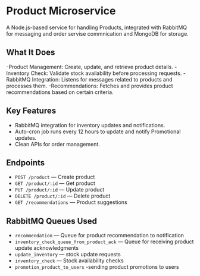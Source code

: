 # Product Microservice

A Node.js-based service for handling Products, integrated with RabbitMQ for messaging and order servise commnication and MongoDB for storage.

## What It Does
-Product Management: Create, update, and retrieve product details.
-Inventory Check: Validate stock availability before processing requests.
-RabbitMQ Integration: Listens for messages related to products and processes them.
-Recommendations: Fetches and provides product recommendations based on certain criteria.

## Key Features
- RabbitMQ integration for inventory updates and notifications.
- Auto-cron job runs every 12 hours to update and notify Promotional updates.
- Clean APIs for order management.

## Endpoints
- `POST /product` — Create product  
- `GET /product/:id` — Get product  
- `PUT /product/:id` — Update product  
- `DELETE /product/:id` — Delete product 
- `GET /recommendations` — Product suggestions  


## RabbitMQ Queues Used
- `recommendation` —  Queue for  product  recommendation to notification
- `inventory_check_queue_from_product_ack` —  Queue for receiving product update acknowledgments 
- `update_inventory` — stock update requests
- `inventory_check` — Stock  availability checks 
- `promotion_product_to_users` -sending product promotions to users


